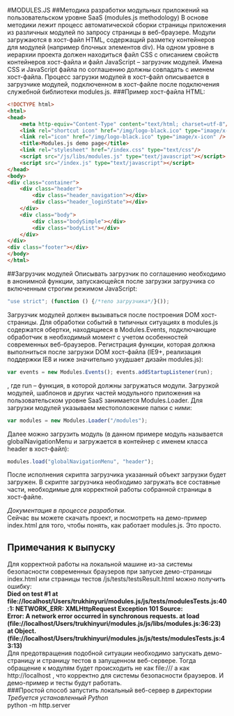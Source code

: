 #MODULES.JS
##Методика разработки модульных приложений на пользовательском уровне SaaS (modules.js methodology)
В основе методики лежит процесс автоматической сборки страницы приложения из различных модулей по запросу страницы
в веб-браузере. Модули загружаются в хост-файл HTML, содержащий разметку контейнеров для модулей
(например блочных элементов div). На одном уровне в иерархии проекта должен находиться файл CSS с описанием свойств
контейнеров хост-файла и файл
JavaScript – загрузчик модулей. Имена CSS и JavaScript файла по соглашению должны совпадать с именем хост-файла.
Процесс загрузки модулей в хост-файл описывается в загрузчике модулей, подключенном в хост-файле после подключения
служебной библиотеки modules.js.
###Пример хост-файла HTML:
```html
<!DOCTYPE html>
<html>
<head>
    <meta http-equiv="Content-Type" content="text/html; charset=utf-8"/>
    <link rel="shortcut icon" href="/img/logo-black.ico" type="image/x-icon" />
    <link rel="icon" href="/img/logo-black.ico" type="image/x-icon" />
    <title>Modules.js demo page</title>
    <link rel="stylesheet" href="/index.css" type="text/css"/>
    <script src="/js/libs/modules.js" type="text/javascript"></script>
    <script src="/index.js" type="text/javascript"></script>
</head>
<body>
<div class="container">
    <div class="header">
        <div class="header_navigation"></div>
        <div class="header_loginState"></div>
    </div>
    <div class="body">
        <div class="bodySimple"></div>
        <div class="bodyList"></div>
    </div>
</div>
<div class="footer"></div>
</body>
</html>
```
##Загрузчик модулей
Описывать загрузчик по соглашению необходимо в анонимной функции, запускающeйся после загрузки загрузчика со
включенным строгим режимом JavaScript:
```javascript
"use strict"; (function () {/*тело загрузчика*/}());
```
Загрузчик модулей должен вызываться после построения DOM хост-страницы. Для обработки событий в типичных ситуациях
в modules.js содержатся обертки, находящиеся в Modules.Events, подключающие обработчик в необходимый момент с
учетом особенностей современных веб-браузеров. Регистрация функции, которая должна выполниться после загрузки
DOM хост-файла (IE9+, реализация поддержки IE8 и ниже значительно ухудшает дизайн modules.js):
```javascript
var events = new Modules.Events(); events.addStartupListener(run);
```
, где run – функция, в которой должны загружаться модули.
Загрузкой модулей, шаблонов и других частей модульного приложения на пользовательском уровне SaaS занимается Modules.Loader. 
Для загрузки модулей указываем местоположение папки с ними:
```javascript
var modules = new Modules.Loader("/modules");
```
Далее можно загрузить модуль (в данном примере модуль называется globalNavigationMenu и загружается в контейнер с именем класса header в хост-файл):
```javascript
modules.load("globalNavigationMenu", "header");
```
После исполнения скрипта загрузчика указанный объект загрузки будет загружен. В скрипте загрузчика необходимо загружать все составные части, необходимые для корректной работы собранной страницы в хост-файле.

*Документация в процессе разработки.*   
Сейчас вы можете скачать проект, и посмотреть на демо-пример index.html для того, чтобы понять, как работает modules.js. Это просто.
## Примечания к выпуску
Для корректной работы на локальной машине из-за системы безопасности современных браузеров при запуске демо-страницы index.html или страницы тестов /js/tests/testsResult.html можно получить ошибку:  
**Died on test #1     at file://localhost/Users/trukhinyuri/modules.js/js/tests/modulesTests.js:40:1: NETWORK_ERR: XMLHttpRequest Exception 101
Source: 	
Error: A network error occurred in synchronous requests.
    at load (file://localhost/Users/trukhinyuri/modules.js/js/libs/modules.js:36:23)
    at Object.<anonymous> (file://localhost/Users/trukhinyuri/modules.js/js/tests/modulesTests.js:43:13)**  
 Для предотвращения подобной ситуации необходимо запускать демо-страницу и страницу тестов в запущенном веб-сервере. Тогда обращение к модулям будет происходить не как file:/// а как http://localhost , что корректно для системы безопасности браузеров. И демо-пример и тесты будут работать.    
###Простой способ запустить локальный веб-сервер в директории
*Требуется установленный Python*  
python -m http.server